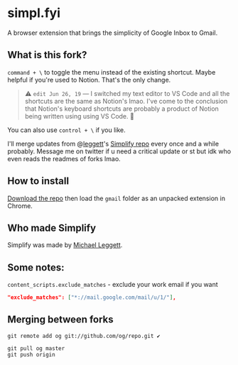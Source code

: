 # simpl.fyi

A browser extension that brings the simplicity of Google Inbox to Gmail.

## What is this fork?
`command + \` to toggle the menu instead of the existing shortcut. Maybe helpful if you're used to Notion. That's the only change.

> ⚠️ `edit Jun 26, 19` — I switched my text editor to VS Code and all the shortcuts are the same as Notion's lmao. I've come to the conclusion that Notion's keyboard shortcuts are probably a product of Notion being written using using VS Code. 🤔

You can also use `control + \` if you like.

I'll merge updates from @[leggett](https://github.com/leggett)'s [Simplify repo](https://github.com/leggett/simplify) every once and a while probably. Message me on twitter if u need a critical update or st but idk who even reads the readmes of forks lmao.

## How to install
[Download the repo](https://github.com/mwvd/simplify/archive/master.zip) then load the `gmail` folder as an unpacked extension in Chrome.

## Who made Simplify
Simplify was made by [Michael Leggett](https://leggett.org).

## Some notes:

`content_scripts.exclude_matches` - exclude your work email if you want
```json
"exclude_matches": ["*://mail.google.com/mail/u/1/"],
```

## Merging between forks
```
git remote add og git://github.com/og/repo.git ✔️

git pull og master
git push origin
```
